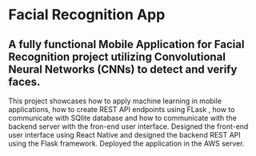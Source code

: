 # Facial Recognition App

## A fully functional Mobile Application for Facial Recognition project utilizing Convolutional Neural Networks (CNNs) to detect and verify faces.

This project showcases how to apply machine learning in mobile applications, how to create REST API endpoints using FLask , how to communicate with SQlite database and how to communicate with the backend server with the fron-end user interface.
Designed the front-end user interface using React Native and designed the backend REST API using the Flask framework. Deployed the application in the AWS server.


